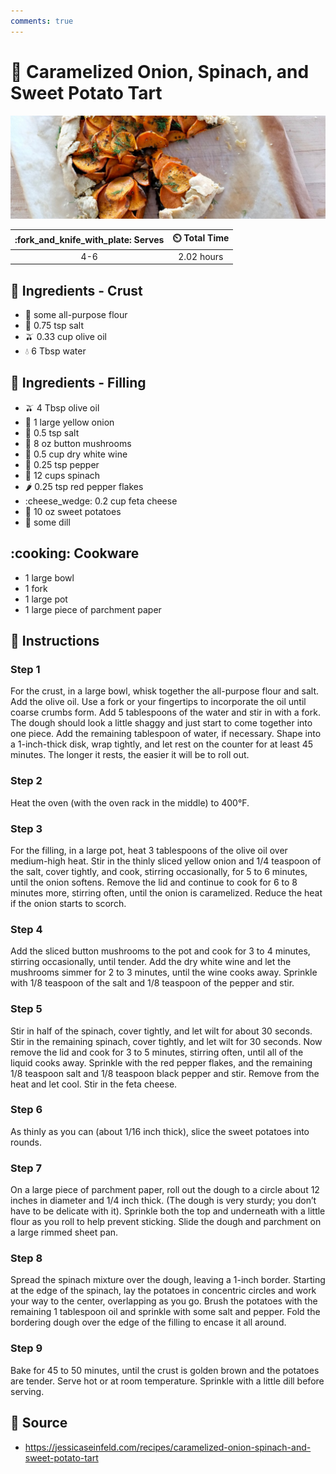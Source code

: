 ```yaml
---
comments: true
---
```

# :pie: Caramelized Onion, Spinach, and Sweet Potato Tart

![Caramelized Onion, Spinach, and Sweet Potato Tart](../assets/images/caramelized-onion,-spinach,-and-sweet-potato-tart.jpg)

| :fork_and_knife_with_plate: Serves | :timer_clock: Total Time |
|:----------------------------------:|:-----------------------: |
| 4-6 | 2.02 hours |

## :salt: Ingredients - Crust

- :ear_of_rice: some all-purpose flour
- :salt: 0.75 tsp salt
- :olive: 0.33 cup olive oil
- :droplet: 6 Tbsp water

## :salt: Ingredients - Filling

- :olive: 4 Tbsp olive oil
- :onion: 1 large yellow onion
- :salt: 0.5 tsp salt
- :mushroom: 8 oz button mushrooms
- :wine_glass: 0.5 cup dry white wine
- :salt: 0.25 tsp pepper
- :leafy_green: 12 cups spinach
- :hot_pepper: 0.25 tsp red pepper flakes
- :cheese_wedge: 0.2 cup feta cheese
- :sweet_potato: 10 oz sweet potatoes
- :herb: some dill

## :cooking: Cookware

- 1 large bowl
- 1 fork
- 1 large pot
- 1 large piece of parchment paper

## :pencil: Instructions

### Step 1

For the crust, in a large bowl, whisk together the all-purpose flour and salt. Add the olive oil. Use a fork or your
fingertips to incorporate the oil until coarse crumbs form. Add 5 tablespoons of the water and stir in with a fork. The
dough should look a little shaggy and just start to come together into one piece. Add the remaining tablespoon of water,
if necessary. Shape into a 1-inch-thick disk, wrap tightly, and let rest on the counter for at least 45 minutes. The
longer it rests, the easier it will be to roll out.

### Step 2

Heat the oven (with the oven rack in the middle) to 400°F.

### Step 3

For the filling, in a large pot, heat 3 tablespoons of the olive oil over medium-high heat. Stir in the thinly sliced
yellow onion and 1/4 teaspoon of the salt, cover tightly, and cook, stirring occasionally, for 5 to 6 minutes, until the
onion softens. Remove the lid and continue to cook for 6 to 8 minutes more, stirring often, until the onion is
caramelized. Reduce the heat if the onion starts to scorch.

### Step 4

Add the sliced button mushrooms to the pot and cook for 3 to 4 minutes, stirring occasionally, until tender. Add the dry
white wine and let the mushrooms simmer for 2 to 3 minutes, until the wine cooks away. Sprinkle with 1/8 teaspoon of the
salt and 1/8 teaspoon of the pepper and stir.

### Step 5

Stir in half of the spinach, cover tightly, and let wilt for about 30 seconds. Stir in the remaining spinach, cover
tightly, and let wilt for 30 seconds. Now remove the lid and cook for 3 to 5 minutes, stirring often, until all of the
liquid cooks away. Sprinkle with the red pepper flakes, and the remaining 1/8 teaspoon salt and 1/8 teaspoon black
pepper and stir. Remove from the heat and let cool. Stir in the feta cheese.

### Step 6

As thinly as you can (about 1/16 inch thick), slice the sweet potatoes into rounds.

### Step 7

On a large piece of parchment paper, roll out the dough to a circle about 12 inches in diameter and 1/4 inch thick. (The
dough is very sturdy; you don’t have to be delicate with it). Sprinkle both the top and underneath with a little flour
as you roll to help prevent sticking. Slide the dough and parchment on a large rimmed sheet pan.

### Step 8

Spread the spinach mixture over the dough, leaving a 1-inch border. Starting at the edge of the spinach, lay the
potatoes in concentric circles and work your way to the center, overlapping as you go. Brush the potatoes with the
remaining 1 tablespoon oil and sprinkle with some salt and pepper. Fold the bordering dough over the edge of the filling
to encase it all around.

### Step 9

Bake for 45 to 50 minutes, until the crust is golden brown and the potatoes are tender. Serve hot or at room
temperature. Sprinkle with a little dill before serving.

## :link: Source

- <https://jessicaseinfeld.com/recipes/caramelized-onion-spinach-and-sweet-potato-tart>
